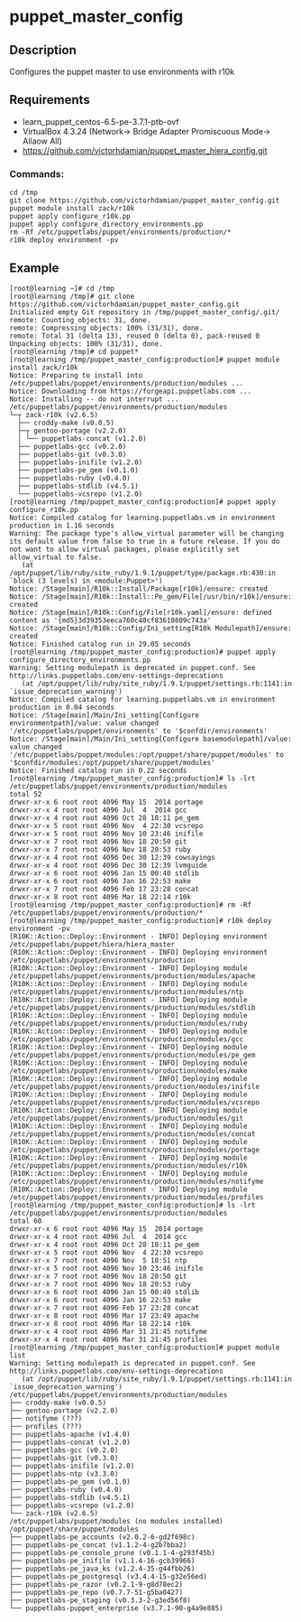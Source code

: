 # puppet_master_config

Description
-----------
Configures the puppet master to use environments with r10k

Requirements
------------

  - learn_puppet_centos-6.5-pe-3.7.1-ptb-ovf
  - VirtualBox 4.3.24 (Network-> Bridge Adapter Promiscuous Mode-> Allaow All)
  - https://github.com/victorhdamian/puppet_master_hiera_config.git

### Commands:

    cd /tmp
    git clone https://github.com/victorhdamian/puppet_master_config.git
    puppet module install zack/r10k
    puppet apply configure_r10k.pp
    puppet apply configure_directory_environments.pp
    rm -Rf /etc/puppetlabs/puppet/environments/production/*
    r10k deploy environment -pv


Example
-------

    [root@learning ~]# cd /tmp
    [root@learning /tmp]# git clone https://github.com/victorhdamian/puppet_master_config.git
    Initialized empty Git repository in /tmp/puppet_master_config/.git/
    remote: Counting objects: 31, done.
    remote: Compressing objects: 100% (31/31), done.
    remote: Total 31 (delta 13), reused 0 (delta 0), pack-reused 0
    Unpacking objects: 100% (31/31), done.
    [root@learning /tmp]# cd puppet*
    [root@learning /tmp/puppet_master_config:production]# puppet module install zack/r10k
    Notice: Preparing to install into /etc/puppetlabs/puppet/environments/production/modules ...
    Notice: Downloading from https://forgeapi.puppetlabs.com ...
    Notice: Installing -- do not interrupt ...
    /etc/puppetlabs/puppet/environments/production/modules
    └─┬ zack-r10k (v2.6.5)
      ├── croddy-make (v0.0.5)
      ├─┬ gentoo-portage (v2.2.0)
      │ └── puppetlabs-concat (v1.2.0)
      ├── puppetlabs-gcc (v0.2.0)
      ├── puppetlabs-git (v0.3.0)
      ├── puppetlabs-inifile (v1.2.0)
      ├── puppetlabs-pe_gem (v0.1.0)
      ├── puppetlabs-ruby (v0.4.0)
      ├── puppetlabs-stdlib (v4.5.1)
      └── puppetlabs-vcsrepo (v1.2.0)
    [root@learning /tmp/puppet_master_config:production]# puppet apply configure_r10k.pp
    Notice: Compiled catalog for learning.puppetlabs.vm in environment production in 1.16 seconds
    Warning: The package type's allow_virtual parameter will be changing its default value from false to true in a future release. If you do not want to allow virtual packages, please explicitly set allow_virtual to false.
       (at /opt/puppet/lib/ruby/site_ruby/1.9.1/puppet/type/package.rb:430:in `block (3 levels) in <module:Puppet>')
    Notice: /Stage[main]/R10k::Install/Package[r10k]/ensure: created
    Notice: /Stage[main]/R10k::Install::Pe_gem/File[/usr/bin/r10k]/ensure: created
    Notice: /Stage[main]/R10k::Config/File[r10k.yaml]/ensure: defined content as '{md5}3d39353eeca760c48cf83610809c743a'
    Notice: /Stage[main]/R10k::Config/Ini_setting[R10k Modulepath]/ensure: created
    Notice: Finished catalog run in 29.05 seconds
    [root@learning /tmp/puppet_master_config:production]# puppet apply configure_directory_environments.pp
    Warning: Setting modulepath is deprecated in puppet.conf. See http://links.puppetlabs.com/env-settings-deprecations
       (at /opt/puppet/lib/ruby/site_ruby/1.9.1/puppet/settings.rb:1141:in `issue_deprecation_warning')
    Notice: Compiled catalog for learning.puppetlabs.vm in environment production in 0.04 seconds
    Notice: /Stage[main]/Main/Ini_setting[Configure environmentpath]/value: value changed '/etc/puppetlabs/puppet/environments' to '$confdir/environments'
    Notice: /Stage[main]/Main/Ini_setting[Configure basemodulepath]/value: value changed '/etc/puppetlabs/puppet/modules:/opt/puppet/share/puppet/modules' to '$confdir/modules:/opt/puppet/share/puppet/modules'
    Notice: Finished catalog run in 0.22 seconds
    [root@learning /tmp/puppet_master_config:production]# ls -lrt /etc/puppetlabs/puppet/environments/production/modules
    total 52
    drwxr-xr-x 6 root root 4096 May 15  2014 portage
    drwxr-xr-x 4 root root 4096 Jul  4  2014 gcc
    drwxr-xr-x 4 root root 4096 Oct 28 18:11 pe_gem
    drwxr-xr-x 5 root root 4096 Nov  4 22:30 vcsrepo
    drwxr-xr-x 5 root root 4096 Nov 10 23:46 inifile
    drwxr-xr-x 7 root root 4096 Nov 18 20:50 git
    drwxr-xr-x 7 root root 4096 Nov 18 20:53 ruby
    drwxr-xr-x 4 root root 4096 Dec 30 12:39 cowsayings
    drwxr-xr-x 4 root root 4096 Dec 30 12:39 lvmguide
    drwxr-xr-x 6 root root 4096 Jan 15 00:40 stdlib
    drwxr-xr-x 6 root root 4096 Jan 16 22:53 make
    drwxr-xr-x 7 root root 4096 Feb 17 23:28 concat
    drwxr-xr-x 8 root root 4096 Mar 18 22:14 r10k
    [root@learning /tmp/puppet_master_config:production]# rm -Rf /etc/puppetlabs/puppet/environments/production/*
    [root@learning /tmp/puppet_master_config:production]# r10k deploy environment -pv
    [R10K::Action::Deploy::Environment - INFO] Deploying environment /etc/puppetlabs/puppet/hiera/hiera_master
    [R10K::Action::Deploy::Environment - INFO] Deploying environment /etc/puppetlabs/puppet/environments/production
    [R10K::Action::Deploy::Environment - INFO] Deploying module /etc/puppetlabs/puppet/environments/production/modules/apache
    [R10K::Action::Deploy::Environment - INFO] Deploying module /etc/puppetlabs/puppet/environments/production/modules/ntp
    [R10K::Action::Deploy::Environment - INFO] Deploying module /etc/puppetlabs/puppet/environments/production/modules/stdlib
    [R10K::Action::Deploy::Environment - INFO] Deploying module /etc/puppetlabs/puppet/environments/production/modules/ruby
    [R10K::Action::Deploy::Environment - INFO] Deploying module /etc/puppetlabs/puppet/environments/production/modules/gcc
    [R10K::Action::Deploy::Environment - INFO] Deploying module /etc/puppetlabs/puppet/environments/production/modules/pe_gem
    [R10K::Action::Deploy::Environment - INFO] Deploying module /etc/puppetlabs/puppet/environments/production/modules/make
    [R10K::Action::Deploy::Environment - INFO] Deploying module /etc/puppetlabs/puppet/environments/production/modules/inifile
    [R10K::Action::Deploy::Environment - INFO] Deploying module /etc/puppetlabs/puppet/environments/production/modules/vcsrepo
    [R10K::Action::Deploy::Environment - INFO] Deploying module /etc/puppetlabs/puppet/environments/production/modules/git
    [R10K::Action::Deploy::Environment - INFO] Deploying module /etc/puppetlabs/puppet/environments/production/modules/concat
    [R10K::Action::Deploy::Environment - INFO] Deploying module /etc/puppetlabs/puppet/environments/production/modules/portage
    [R10K::Action::Deploy::Environment - INFO] Deploying module /etc/puppetlabs/puppet/environments/production/modules/r10k
    [R10K::Action::Deploy::Environment - INFO] Deploying module /etc/puppetlabs/puppet/environments/production/modules/notifyme
    [R10K::Action::Deploy::Environment - INFO] Deploying module /etc/puppetlabs/puppet/environments/production/modules/profiles
    [root@learning /tmp/puppet_master_config:production]# ls -lrt /etc/puppetlabs/puppet/environments/production/modules
    total 60
    drwxr-xr-x 6 root root 4096 May 15  2014 portage
    drwxr-xr-x 4 root root 4096 Jul  4  2014 gcc
    drwxr-xr-x 4 root root 4096 Oct 28 18:11 pe_gem
    drwxr-xr-x 5 root root 4096 Nov  4 22:30 vcsrepo
    drwxr-xr-x 7 root root 4096 Nov  5 18:51 ntp
    drwxr-xr-x 5 root root 4096 Nov 10 23:46 inifile
    drwxr-xr-x 7 root root 4096 Nov 18 20:50 git
    drwxr-xr-x 7 root root 4096 Nov 18 20:53 ruby
    drwxr-xr-x 6 root root 4096 Jan 15 00:40 stdlib
    drwxr-xr-x 6 root root 4096 Jan 16 22:53 make
    drwxr-xr-x 7 root root 4096 Feb 17 23:28 concat
    drwxr-xr-x 8 root root 4096 Mar 17 23:49 apache
    drwxr-xr-x 8 root root 4096 Mar 18 22:14 r10k
    drwxr-xr-x 4 root root 4096 Mar 31 21:45 notifyme
    drwxr-xr-x 4 root root 4096 Mar 31 21:45 profiles
    [root@learning /tmp/puppet_master_config:production]# puppet module list
    Warning: Setting modulepath is deprecated in puppet.conf. See http://links.puppetlabs.com/env-settings-deprecations
       (at /opt/puppet/lib/ruby/site_ruby/1.9.1/puppet/settings.rb:1141:in `issue_deprecation_warning')
    /etc/puppetlabs/puppet/environments/production/modules
    ├── croddy-make (v0.0.5)
    ├── gentoo-portage (v2.2.0)
    ├── notifyme (???)
    ├── profiles (???)
    ├── puppetlabs-apache (v1.4.0)
    ├── puppetlabs-concat (v1.2.0)
    ├── puppetlabs-gcc (v0.2.0)
    ├── puppetlabs-git (v0.3.0)
    ├── puppetlabs-inifile (v1.2.0)
    ├── puppetlabs-ntp (v3.3.0)
    ├── puppetlabs-pe_gem (v0.1.0)
    ├── puppetlabs-ruby (v0.4.0)
    ├── puppetlabs-stdlib (v4.5.1)
    ├── puppetlabs-vcsrepo (v1.2.0)
    └── zack-r10k (v2.6.5)
    /etc/puppetlabs/puppet/modules (no modules installed)
    /opt/puppet/share/puppet/modules
    ├── puppetlabs-pe_accounts (v2.0.2-6-gd2f698c)
    ├── puppetlabs-pe_concat (v1.1.2-4-g2b7bba2)
    ├── puppetlabs-pe_console_prune (v0.1.1-4-g293f45b)
    ├── puppetlabs-pe_inifile (v1.1.4-16-gcb39966)
    ├── puppetlabs-pe_java_ks (v1.2.4-35-g44fbb26)
    ├── puppetlabs-pe_postgresql (v3.4.4-15-g32e56ed)
    ├── puppetlabs-pe_razor (v0.2.1-9-g8d78ec2)
    ├── puppetlabs-pe_repo (v0.7.7-51-g5ba0427)
    ├── puppetlabs-pe_staging (v0.3.3-2-g3ed56f8)
    └── puppetlabs-puppet_enterprise (v3.7.1-90-g4a9e885)
